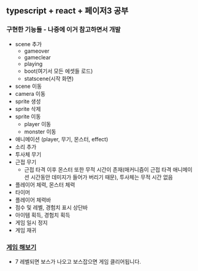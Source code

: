## typescript + react + 페이저3 공부

### 구현한 기능들 - 나중에 이거 참고하면서 개발
- scene 추가
    - gameover
    - gameclear
    - playing
    - boot(여기서 모든 에셋들 로드)
    - statscene(시작 화면)
- scene 이동
- camera 이동
- sprite 생성
- sprite 삭제
- sprite 이동
    - player 이동
    - monster 이동
- 애니메이션 (player, 무기, 몬스터, effect)
- 소리 추가
- 투사체 무기
- 근접 무기
    - 근접 타격 이후 몬스터 또한 무적 시간이 존재(매커니즘이 근접 타격 애니메이션 시간동안 데미지가 들어가 버리기 때문), 투사체는 무적 시간 없음
- 플레이어 체력, 몬스터 체력
- 타이머
- 플레이어 체력바
- 점수 및 레벨, 경험치 표시 상단바
- 아이템 획득, 경험치 획득
- 게임 일시 정지
- 게임 재귀

### [게임 해보기](https://64d5f35454f36840b8ce54c1--chic-lollipop-496dd1.netlify.app/)
- 7 레벨되면 보스가 나오고 보스잡으면 게임 클리어됩니다.
